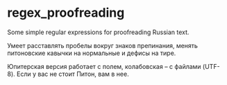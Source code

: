 # regex_proofreading

Some simple regular expressions for proofreading Russian text.

Умеет расставлять пробелы вокруг знаков препинания, менять питоновские кавычки на нормальные и дефисы на тире. 

Юпитерская версия работает с полем, колабовская – с файлами (UTF-8). Если у вас не стоит Питон, вам в нее.
